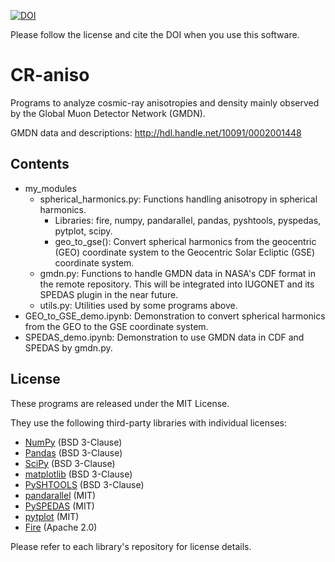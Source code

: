 [![DOI](https://zenodo.org/badge/DOI/10.5281/zenodo.15787662.svg)](https://doi.org/10.5281/zenodo.15787662)

Please follow the license and cite the DOI when you use this software.

# CR-aniso
Programs to analyze cosmic-ray anisotropies and density mainly observed by the Global Muon Detector Network (GMDN).

GMDN data and descriptions: http://hdl.handle.net/10091/0002001448

## Contents
- my_modules
  - spherical_harmonics.py: Functions handling anisotropy in spherical harmonics.
    - Libraries: fire, numpy, pandarallel, pandas, pyshtools, pyspedas, pytplot, scipy.
    - geo_to_gse(): Convert spherical harmonics from the geocentric (GEO) coordinate system to the Geocentric Solar Ecliptic (GSE) coordinate system.
  - gmdn.py: Functions to handle GMDN data in  NASA's CDF format in the remote repository. This will be integrated into IUGONET and its SPEDAS plugin in the near future.
  - utils.py: Utilities used by some programs above.
- GEO_to_GSE_demo.ipynb: Demonstration to convert spherical harmonics from the GEO to the GSE coordinate system.
- SPEDAS_demo.ipynb: Demonstration to use GMDN data in CDF and SPEDAS by gmdn.py.

## License

These programs are released under the MIT License.

They use the following third-party libraries with individual licenses:

- [NumPy](https://numpy.org/) (BSD 3-Clause)
- [Pandas](https://pandas.pydata.org/) (BSD 3-Clause)
- [SciPy](https://scipy.org/) (BSD 3-Clause)
- [matplotlib](https://matplotlib.org/) (BSD 3-Clause)
- [PySHTOOLS](https://shtools.oca.eu/) (BSD 3-Clause)
- [pandarallel](https://github.com/nalepae/pandarallel) (MIT)
- [PySPEDAS](https://github.com/spedas/pyspedas) (MIT)
- [pytplot](https://github.com/MAVENSDC/pytplot) (MIT)
- [Fire](https://github.com/google/python-fire) (Apache 2.0)

Please refer to each library's repository for license details.
